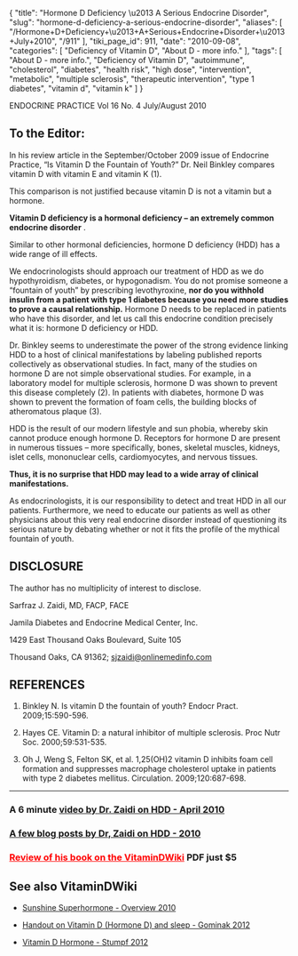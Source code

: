 {
    "title": "Hormone D Deficiency \u2013 A Serious Endocrine Disorder",
    "slug": "hormone-d-deficiency-a-serious-endocrine-disorder",
    "aliases": [
        "/Hormone+D+Deficiency+\u2013+A+Serious+Endocrine+Disorder+\u2013+July+2010",
        "/911"
    ],
    "tiki_page_id": 911,
    "date": "2010-09-08",
    "categories": [
        "Deficiency of Vitamin D",
        "About D - more info."
    ],
    "tags": [
        "About D - more info.",
        "Deficiency of Vitamin D",
        "autoimmune",
        "cholesterol",
        "diabetes",
        "health risk",
        "high dose",
        "intervention",
        "metabolic",
        "multiple sclerosis",
        "therapeutic intervention",
        "type 1 diabetes",
        "vitamin d",
        "vitamin k"
    ]
}


ENDOCRINE PRACTICE Vol 16 No. 4 July/August 2010   

## To the Editor:

In his review article in the September/October 2009 issue  of Endocrine Practice, “Is Vitamin D the Fountain of Youth?” Dr. Neil Binkley compares vitamin D with vitamin E and vitamin K (1). 

This comparison is not justified because vitamin D is not a vitamin but a hormone. 

 **Vitamin D deficiency is a hormonal deficiency – an extremely common endocrine disorder** . 

Similar to other hormonal deficiencies, hormone D deficiency (HDD) has a wide range of ill effects.

We endocrinologists should approach our treatment of HDD as we do hypothyroidism, diabetes, or hypogonadism. You do not promise someone a “fountain of youth” by prescribing levothyroxine,  **nor do you withhold insulin from a patient with type 1 diabetes because you need more studies to prove a causal relationship.**  Hormone D needs to be replaced in patients who have this disorder, and let us call this endocrine condition precisely what it is: hormone D deficiency or HDD.

Dr. Binkley seems to underestimate the power of the strong evidence linking HDD to a host of clinical manifestations by labeling published reports collectively as observational studies. In fact, many of the studies on hormone D are not simple observational studies. For example, in a laboratory model for multiple sclerosis, hormone D was shown to prevent this disease completely (2). In patients with diabetes, hormone D was shown to prevent the formation of foam cells, the building blocks of atheromatous plaque (3).

HDD is the result of our modern lifestyle and sun phobia, whereby skin cannot produce enough hormone D. Receptors for hormone D are present in numerous tissues – more specifically, bones, skeletal muscles, kidneys, islet cells, mononuclear cells, cardiomyocytes, and nervous tissues. 

 **Thus, it is no surprise that HDD may lead to a wide array of clinical manifestations.** 

As endocrinologists, it is our responsibility to detect and treat HDD in all our patients. Furthermore, we need to educate our patients as well as other physicians about this very real endocrine disorder instead of questioning its serious nature by debating whether or not it fits the profile of the mythical fountain of youth.

## DISCLOSURE

The author has no multiplicity of interest to disclose.

Sarfraz J. Zaidi, MD, FACP, FACE

Jamila Diabetes and Endocrine Medical Center, Inc.

1429 East Thousand Oaks Boulevard, Suite 105

Thousand Oaks, CA 91362; sjzaidi@onlinemedinfo.com

## REFERENCES

1.    Binkley N. Is vitamin D the fountain of youth?  Endocr Pract. 2009;15:590-596.

2.    Hayes CE. Vitamin D: a natural inhibitor of multiple sclerosis. Proc Nutr Soc. 2000;59:531-535.

3.    Oh J, Weng S, Felton SK, et al. 1,25(OH)2  vitamin D inhibits foam cell formation and  suppresses macrophage cholesterol uptake in patients with type 2 diabetes mellitus. Circulation. 2009;120:687-698.

---

### A 6 minute [video by  Dr. Zaidi on HDD - April 2010](http://www.youtube.com/watch?v=NuERBbJAT5M)

### [A few blog posts by Dr, Zaidi on HDD - 2010](http://www.onlinemedinfo.com/blog/category/vitamin-d-and-health)

### <a href="/posts/review-of-his-book-on-the-vitamindwiki" style="color: red; text-decoration: underline;" title="This link has an unknown page_id: 29">Review of his book on the VitaminDWiki</a>  PDF just $5

## See also VitaminDWiki

* [Sunshine Superhormone - Overview 2010](/posts/sunshine-superhormone-overview-2010)

* [Handout on Vitamin D (Hormone D) and sleep - Gominak 2012](/posts/handout-on-vitamin-d-hormone-d-and-sleep-gominak-2012)

* [Vitamin D Hormone - Stumpf 2012](/posts/vitamin-d-hormone-stumpf-2012)